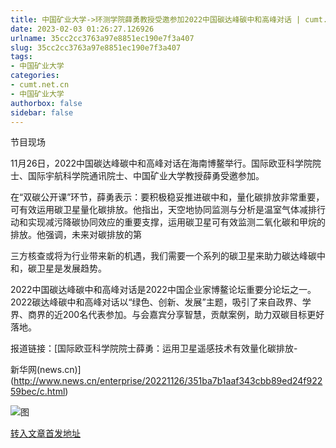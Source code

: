 ```yaml
---
title: 中国矿业大学->环测学院薛勇教授受邀参加2022中国碳达峰碳中和高峰对话 | cumt.net.cn
date: 2023-02-03 01:26:27.126926
urlname: 35cc2cc3763a97e8851ec190e7f3a407
slug: 35cc2cc3763a97e8851ec190e7f3a407
tags: 
- 中国矿业大学
categories:
- cumt.net.cn
- 中国矿业大学
authorbox: false
sidebar: false
---
```

节目现场

11月26日，2022中国碳达峰碳中和高峰对话在海南博鳌举行。国际欧亚科学院院士、国际宇航科学院通讯院士、中国矿业大学教授薛勇受邀参加。

在“双碳公开课”环节，薛勇表示：要积极稳妥推进碳中和，量化碳排放非常重要，可有效运用碳卫星量化碳排放。他指出，天空地协同监测与分析是温室气体减排行动和实现减污降碳协同效应的重要支撑，运用碳卫星可有效监测二氧化碳和甲烷的排放。他强调，未来对碳排放的第
<!--more-->
三方核查或将为行业带来新的机遇，我们需要一个系列的碳卫星来助力碳达峰碳中和，碳卫星是发展趋势。

2022中国碳达峰碳中和高峰对话是2022中国企业家博鳌论坛重要分论坛之一。2022碳达峰碳中和高峰对话以“绿色、创新、发展”主题，吸引了来自政界、学界、商界的近200名代表参加。与会嘉宾分享智慧，贡献案例，助力双碳目标更好落地。

报道链接：[国际欧亚科学院院士薛勇：运用卫星遥感技术有效量化碳排放-

新华网(news.cn)](http://www.news.cn/enterprise/20221126/351ba7b1aaf343cbb89ed24f92259bec/c.html)

![图](https://xwzx.cumt.edu.cn/_upload/article/images/f3/92/7e1900a748ee9353e3446d25100c/3b065c47-c5b9-4f1d-a0a7-c278b5984169.jpg)

[转入文章首发地址](https://xwzx.cumt.edu.cn/ba/be/c523a637630/page.htm)